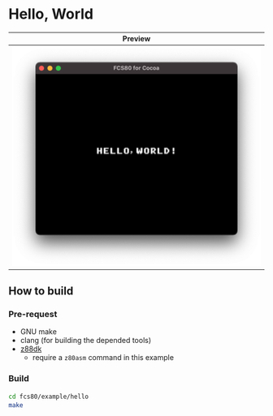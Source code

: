 # Hello, World

|         Preview         |
| :---------------------: |
| ![preview](preview.png) |

## How to build

### Pre-request

- GNU make
- clang (for building the depended tools)
- [z88dk](https://z88dk.org/site/)
  - require a `z80asm` command in this example

### Build

```zsh
cd fcs80/example/hello
make
```
